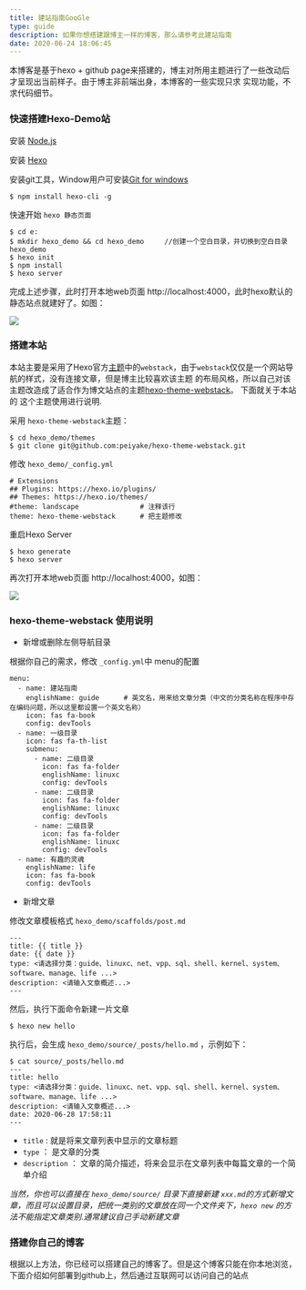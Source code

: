 ```yaml
---
title: 建站指南GooGle
type: guide
description: 如果你想搭建跟博主一样的博客，那么请参考此建站指南
date: 2020-06-24 18:06:45
---
```


本博客是基于hexo + github page来搭建的，博主对所用主题进行了一些改动后才呈现出当前样子。由于博主非前端出身，本博客的一些实现只求
实现功能，不求代码细节。

### 快速搭建Hexo-Demo站

安装 [Node.js](https://nodejs.org/en/)

安装 [Hexo](https://hexo.io/zh-cn/)

安装git工具，Window用户可安装[Git for windows](https://gitforwindows.org/)
   
    $ npm install hexo-cli -g

快速开始 `hexo 静态页面`

```
$ cd e:
$ mkdir hexo_demo && cd hexo_demo     //创建一个空白目录，并切换到空白目录hexo_demo
$ hexo init
$ npm install
$ hexo server
```

完成上述步骤，此时打开本地web页面 http://localhost:4000，此时hexo默认的静态站点就建好了。如图：

<img src="/images/hexo_demo.png">

### 搭建本站

本站主要是采用了Hexo官方[主题](https://hexo.io/themes/)中的`webstack`，由于`webstack`仅仅是一个网站导航的样式，没有连接文章，但是博主比较喜欢该主题
的布局风格，所以自己对该主题改造成了适合作为博文站点的主题[hexo-theme-webstack](git@github.com:peiyake/hexo-theme-webstack.git)。 下面就关于本站的
这个主题使用进行说明.

采用 `hexo-theme-webstack`主题：

```
$ cd hexo_demo/themes
$ git clone git@github.com:peiyake/hexo-theme-webstack.git
```

修改 `hexo_demo/_config.yml`

```
# Extensions
## Plugins: https://hexo.io/plugins/
## Themes: https://hexo.io/themes/
#theme: landscape               # 注释该行
theme: hexo-theme-webstack      # 把主题修改
```

重启Hexo Server

    $ hexo generate
    $ hexo server

再次打开本地web页面 http://localhost:4000，如图：

<img src="/images/hexo_piak.png">

### hexo-theme-webstack 使用说明

* 新增或删除左侧导航目录

根据你自己的需求，修改 `_config.yml`中 menu的配置

```
menu:
  - name: 建站指南
    englishName: guide      # 英文名，用来给文章分类（中文的分类名称在程序中存在编码问题，所以这里都设置一个英文名称）
    icon: fas fa-book
    config: devTools
  - name: 一级目录
    icon: fas fa-th-list
    submenu:
      - name: 二级目录
        icon: fas fa-folder
        englishName: linuxc
        config: devTools
      - name: 二级目录
        icon: fas fa-folder
        englishName: linuxc
        config: devTools
      - name: 二级目录
        icon: fas fa-folder
        englishName: linuxc
        config: devTools
  - name: 有趣的灵魂
    englishName: life
    icon: fas fa-book
    config: devTools
```

* 新增文章 

修改文章模板格式 `hexo_demo/scaffolds/post.md`

```
---
title: {{ title }}
date: {{ date }}
type: <请选择分类：guide、linuxc、net、vpp、sql、shell、kernel、system、software、manage、life ...>
description: <请输入文章概述...>
---
```

然后，执行下面命令新建一片文章

```
$ hexo new hello
```

执行后，会生成 `hexo_demo/source/_posts/hello.md` ，示例如下：

```
$ cat source/_posts/hello.md
---
title: hello
type: <请选择分类：guide、linuxc、net、vpp、sql、shell、kernel、system、software、manage、life ...>
description: <请输入文章概述...>
date: 2020-06-28 17:58:11
---
```

  * `title` : 就是将来文章列表中显示的文章标题
  * `type` ： 是文章的分类
  * `description` ： 文章的简介描述，将来会显示在文章列表中每篇文章的一个简单介绍

_当然，你也可以直接在 `hexo_demo/source/` 目录下直接新建 `xxx.md`的方式新增文章，而且可以设置目录，把统一类别的文章放在同一个文件夹下，`hexo new` 的方法不能指定文章类别.通常建议自己手动新建文章_

### 搭建你自己的博客

根据以上方法，你已经可以搭建自己的博客了。但是这个博客只能在你本地浏览，下面介绍如何部署到github上，然后通过互联网可以访问自己的站点

